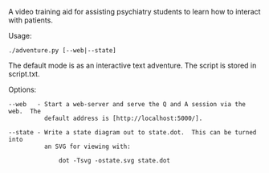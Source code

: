 A video training aid for assisting psychiatry students to learn how to interact
with patients.

Usage:

    ./adventure.py [--web|--state]

The default mode is as an interactive text adventure.  The script is stored in
script.txt.

Options:

    --web   - Start a web-server and serve the Q and A session via the web.  The
              default address is [http://localhost:5000/].

    --state - Write a state diagram out to state.dot.  This can be turned into
              an SVG for viewing with:

                  dot -Tsvg -ostate.svg state.dot


